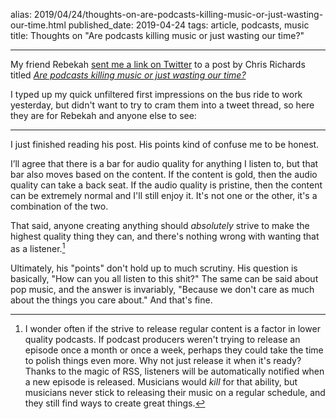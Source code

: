 alias: 2019/04/24/thoughts-on-are-podcasts-killing-music-or-just-wasting-our-time.html
published_date: 2019-04-24
tags: article, podcasts, music
title: Thoughts on "Are podcasts killing music or just wasting our time?"
___

My friend Rebekah [sent me a link on Twitter](https://twitter.com/QuOTeDPodcast/status/1119029203377192966) to a post by Chris Richards titled <cite>[Are podcasts killing music or just wasting our time?](https://www.washingtonpost.com/lifestyle/style/are-podcasts-killing-music-or-just-wasting-our-time/2019/04/17/0aa08770-5acc-11e9-842d-7d3ed7eb3957_story.html?utm_term=.d3c4865fcb18)

I typed up my quick unfiltered first impressions on the bus ride to work yesterday, but didn't want to try to cram them into a tweet thread, so here they are for Rebekah and anyone else to see:

---

I just finished reading his post. His points kind of confuse me to be honest.

I’ll agree that there is a bar for audio quality for anything I listen to, but that bar also moves based on the content. If the content is gold, then the audio quality can take a back seat. If the audio quality is pristine, then the content can be extremely normal and I'll still enjoy it. It's not one or the other, it's a combination of the two.

That said, anyone creating anything should _absolutely_ strive to make the highest quality thing they can, and there's nothing wrong with wanting that as a listener.[^1]

Ultimately, his "points" don't hold up to much scrutiny. His question is basically, "How can you all listen to this shit?" The same can be said about pop music, and the answer is invariably, "Because we don't care as much about the things you care about." And that's fine.

[^1]:	I wonder often if the strive to release regular content is a factor in lower quality podcasts. If podcast producers weren't trying to release an episode once a month or once a week, perhaps they could take the time to polish things even more. Why not just release it when it's ready? Thanks to the magic of RSS, listeners will be automatically notified when a new episode is released. Musicians would _kill_ for that ability, but musicians never stick to releasing their music on a regular schedule, and they still find ways to create great things.
